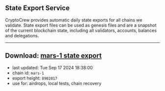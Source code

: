 ## State Export Service
CryptoCrew provides automatic daily state exports for all chains we validate. State export files can be used as genesis files and are a snapshot of the current blockchain state, including all validators, accounts, balances and delegations.

---
**Download: [mars-1 state export](https://dl-eu2.ccvalidators.com/SERVICE/mars/mars-1_export_8902017.json)**
---

- last updated: Tue Sep 17 2024 18:38:00
- chain id: `mars-1`
- export height: `8902017`
- use for: airdrops, local tests, chain recovery
